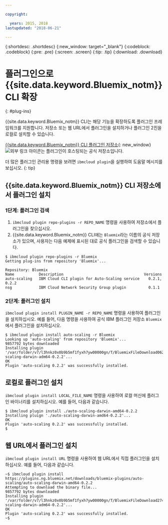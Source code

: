 ```yaml
---

copyright:

  years: 2015, 2018
lastupdated: "2018-06-21"

---
```


{:shortdesc: .shortdesc}
{:new_window: target="_blank"}
{:codeblock: .codeblock}
{:pre: .pre}
{:screen: .screen}
{:tip: .tip}
{:download: .download}

# 플러그인으로 {{site.data.keyword.Bluemix_notm}} CLI 확장
{: #plug-ins}

{{site.data.keyword.Bluemix_notm}} CLI는 해당 기능을 확장하도록 플러그인 프레임워크를 지원합니다. 저장소 또는 웹 URL에서 플러그인을 설치하거나 플러그인 2진을 로컬로 설치할 수 있습니다.

[{{site.data.keyword.Bluemix_notm}} CLI 플러그인 저장소](https://tools.ng.bluemix.net){: new_window} ![외부 링크 아이콘](../../../icons/launch-glyph.svg)는 플러그인이 호스팅되는 공식 저장소입니다.

더 많은 플러그인 관리용 명령을 보려면 `ibmcloud plugin`을 실행하여 도움말 메시지를 보십시오.
{: tip}

## {{site.data.keyword.Bluemix_notm}} CLI 저장소에서 플러그인 설치

### 1단계: 플러그인 검색

1. `ibmcloud plugin repo-plugins -r REPO_NAME` 명령을 사용하여 저장소에서 플러그인을 찾으십시오.
2. {{site.data.keyword.Bluemix_notm}} CLI에는 `Bluemix`라는 이름의 공식 저장소가 있으며, 사용자는 다음 예제에 표시된 대로 공식 플러그인을 검색할 수 있습니다.

  ```
  $ ibmcloud plugin repo-plugins -r Bluemix
  Getting plug-ins from repository 'Bluemix'...

  Repository: Bluemix
  Name           Description                                    Versions
  auto-scaling   IBM Cloud CLI plugin for Auto-Scaling service    0.2.1, 0.2.2
  nsg            IBM Cloud Network Security Group plugin          0.1.1

  ```

### 2단계: 플러그인 설치

`ibmcloud plugin install PLUGIN_NAME -r REPO_NAME` 명령을 사용하여 플러그인을 설치하십시오. 예를 들어, 다음 명령을 사용하여 공식 IBM 플러그인 저장소 `Bluemix`에서 플러그인을 설치하십시오.

  ```
  $ ibmcloud plugin install auto-scaling -r Bluemix
  Looking up 'auto-scaling' from repository 'Bluemix'...
  9857792 bytes downloaded
  Installing plugin '/var/folder/v7/l3hnkz0x0b9b5mf1fyxh7yw00000gn/T/BluemixFileDownload062468676/auto-scaling-darwin-adm64-0.2.2'...
  OK
  Plugin 'auto-scaling 0.2.2' was successfully installed.
  ```

## 로컬로 플러그인 설치

`ibmcloud plugin install LOCAL_FILE_NAME` 명령을 사용하여 로컬 머신에 플러그인 바이너리를 설치하십시오. 예를 들어, 다음과 같습니다.

  ```
  $ ibmcloud plugin install ./auto-scaling-darwin-amd64-0.2.2
  Installing pluign './auto-scaling-darwin-amd64-0.2.2'...
  OK
  Plugin 'auto-scaling 0.2.2' was successfully installed.
  $
  ```

## 웹 URL에서 플러그인 설치

`ibmcloud plugin install URL` 명령을 사용하여 웹 URL에서 직접 플러그인을 설치하십시오. 예를 들어, 다음과 같습니다.

  ```
  ~$ ibmcloud plugin install https://plugins.ng.bluemix.net/downloads/bluemix-plugins/auto-scaling/auto-scaling-darwin-amd64-0.2.2
  Attempting to download the binary file...
  9857792 bytes downloaded
  Installing plugin '/var/folder/v7/l3hnkz0x0b9b5mf1fyxh7yw00000gn/T/BluemixFileDownload274645142/auto-scaling-darwin-adm64-0.2.2'...
  OK
  Plugin 'auto-scaling 0.2.2' was successfully installed.
  ~$
  ```
